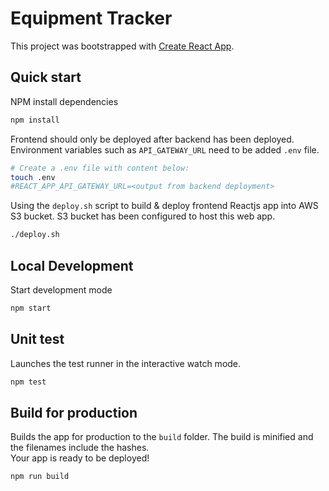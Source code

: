 # Equipment Tracker

This project was bootstrapped with [Create React App](https://github.com/facebook/create-react-app).


## Quick start
NPM install dependencies
```sh
npm install
```
Frontend should only be deployed after backend has been deployed.
Environment variables such as `API_GATEWAY_URL` need to be added `.env` file.
```sh
# Create a .env file with content below:
touch .env
#REACT_APP_API_GATEWAY_URL=<output from backend deployment>
```

Using the `deploy.sh` script to build & deploy frontend Reactjs app into AWS S3 bucket. S3 bucket has been configured to host this web app.
```sh
./deploy.sh
```

## Local Development
Start development mode
```sh
npm start
```

## Unit test
Launches the test runner in the interactive watch mode.
```sh
npm test
```
## Build for production
Builds the app for production to the `build` folder. The build is minified and the filenames include the hashes.\
Your app is ready to be deployed!
```sh
npm run build
```